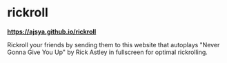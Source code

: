 # rickroll
<strong> https://ajsya.github.io/rickroll </strong>

Rickroll your friends by sending them to this website that autoplays "Never Gonna Give You Up" by Rick Astley in fullscreen for optimal rickrolling.

